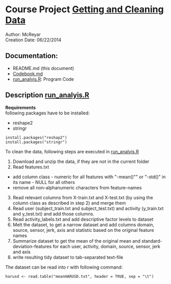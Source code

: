 Course Project [Getting and Cleaning Data](https://class.coursera.org/getdata-004)
=========

Author: McReyar  
Creation Date: 06/22/2014

Documentation:
---------
* README.md (this document)
* [Codebook.md](https://github.com/McReyar/GetData_CourseProject/blob/master/Codebook.md)
* [run_analyis.R](https://github.com/McReyar/GetData_CourseProject/blob/master/run_analysis.md): Program Code


Description [run_analyis.R](https://github.com/McReyar/GetData_CourseProject/blob/master/run_analysis.md)
---------
**Requirements**  
following packages have to be installed:
* reshape2 
* stringr  

```
install.packages("reshap2")
install.packages("stringr")
```
To clean the data, following steps are executed in [run_analyis.R](https://github.com/McReyar/GetData_CourseProject/blob/master/run_analysis.md)


1. Download and unzip the data, if they are not in the current folder
2. Read features.txt
  * add column class - numeric for all features with "-mean()"" or "-std()" in its name - NULL for all others
  * remove all non-alphanumeric characters from feature-names
3. Read relevant columns from X-train.txt and X-test.txt (by using the column class as described in step 2) and merge them
4. Read user (subject_train.txt and subject_test.txt) and activity (y_train.txt and y_test.txt) and add those columns.
5. Read activity_labels.txt and add descriptive factor levels to dataset
6. Melt the dataset, to get a narrow dataset and add columns domain, source, sensor, jerk, axis and statistic based on the original feature names
7. Summarize dataset to get the mean of the original mean and standard-deviation-features for each user, activity, domain, source, sensor, jerk and axis
8. write resulting tidy dataset to tab-separated text-file

The dataset can be read into r with following command:

```
harusd <- read.table("meanHARUSD.txt", header = TRUE, sep = "\t")
```
